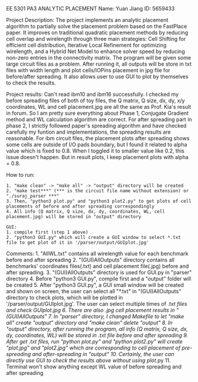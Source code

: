 EE 5301 PA3  ANALYTIC PLACEMENT
Name: Yuan Jiang
ID: 5659433

Project Description:
    The project implements an analytic placement algorithm to partially solve the placement problem based on the FastPlace paper. It improves on traditional quadratic placement methods by reducing cell overlap and wirelength through three main strategies: Cell Shifting for efficient cell distribution, Iterative Local Refinement for optimizing wirelength, and a Hybrid Net Model to enhance solver speed by reducing non-zero entries in the connectivity matrix. The program will be given some large circuit files as a problem. After running it, all outputs will be store in txt files with width length and plot cells/IOPins placement in jpg file for before/after spreading. It also allows user to use GUI to plot by themselves to check the results.

Project results:
    Can't read ibm10 and ibm16 successfully.
    I checked my before spreading files of both of toy files, the Q matrix, Q size, dx, dy, x/y coordinates, WL and cell placement.jpg are all the same as Prof. Kia's result in forum. So I am pretty sure everything about Phase 1, Conjugate Gradient method and WL calculation algorithm are correct.
    For after spreading part in phase 2, I strictly followed paper's spreading algorithm and have checked carefully my funtion and implementations, the spreading results are reasonable.
    For ibm circuit files, the placement plots after spreading shows some cells are outside of I/O pads boundary, but I found it related to alpha value which is fixed to 0.8. When I toggled it to smaller value like 0.2, this issue doesn't happen. But in result plots, I keep placement plots with alpha = 0.8.

How to run:

    1. "make clean" -> "make all" -> "output" directory will be created
    2. "make test***" (*** is the circuit file name without extension) or "./suraj_parser ***"
    3. Then, "python3 plot.py" and "python3 plot2.py" to get plots of cell placements of before and after spreading correspondingly
    4. All info (Q matrix, Q size, dx, dy, coordinates, WL, cell placement.jpg) will be stored in "output" directory
    
    GUI:
    1. compile first (step 1 above)
    2. "python3 GUI.py" which will create a GUI window to select *.txt file to get plot of it in '/parser/output/GUIplot.jpg'

Comments:
    1. "AllWL.txt" contains all wirelength value for each benchmark before and after spreading
    2. "(GUI)AllOutputs" directory contains all benchmarks' coordinates files(.txt) and cell placement file(.jpg) before and after spreading.
    3. "(GUI)AllOutputs" directory is used for GUI.py in "parser" directory
    4. Before "python3 GUI.py", compile first and a "output" folder will be created
    5. After "python3 GUI.py", a GUI small window will be created and shown on screen, the user can select all "*.txt" in "(GUI)AllOutputs" directory to check plots, which will be plotted in '/parser/output/GUIplot.jpg'. The user can select multiple times of *.txt files and check GUIplot.jpg
    6. There are also .jpg cell placement results in "(GUI)AllOutputs"
    7. In "parser" directory, I changed Makefile to let "make all" create "output" directory and "make clean" delete "output"
    8. In "output" directory, after running the program, all info (Q matrix, Q size, dx, dy, coordinates, WL) will be stored in .txt file before and after spreading
    9. After get .txt files, run "python plot.py" and "python plot2.py" will create "plot.jpg" and "plot2.jpg" which are corresponding to cell placement of pre-spreading and after-spreading in "output"
    10. Certainly, the user can directly use GUI to check the results above without using plot*.py
    11. Terminal won't show anything except WL value of before spreading and after spreading
